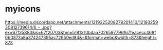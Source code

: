 # myicons

https://media.discordapp.net/attachments/1219325209279201410/1219325930812739614/6_-_.jpg?ex=67f35883&is=67f20703&hm=5181310b4aa7026597796f67feacecc468f0b0873a8a374247395ac72650ed84&=&format=webp&width=873&height=873

